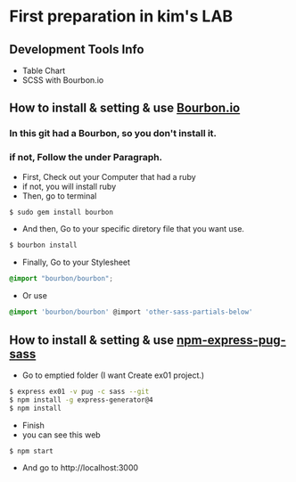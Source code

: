 # First preparation in kim's LAB 

## Development Tools Info

* Table Chart
* SCSS with Bourbon.io


## How to install & setting & use [Bourbon.io](https://github.com/thoughtbot/bourbon#installation)

### In this git had a Bourbon, so you don't install it.
### if not, Follow the under Paragraph.

* First, Check out your Computer that had a ruby
* if not, you will install ruby
* Then, go to terminal

```bash
$ sudo gem install bourbon
```

* And then, Go to your specific diretory file that you want use.

```bash
$ bourbon install
```

* Finally, Go to your Stylesheet

```css
@import "bourbon/bourbon";
```

* Or use 

```css
@import 'bourbon/bourbon' @import 'other-sass-partials-below'
```

## How to install & setting & use [npm-express-pug-sass](https://www.npmjs.com/package/express)

* Go to emptied folder (I want Create ex01 project.)

```bash
$ express ex01 -v pug -c sass --git
$ npm install -g express-generator@4
$ npm install
```

* Finish
* you can see this web

```bash
$ npm start
```

* And go to http://localhost:3000

